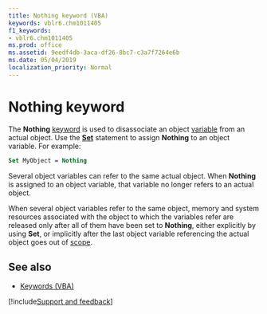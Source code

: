 ```yaml
---
title: Nothing keyword (VBA)
keywords: vblr6.chm1011405
f1_keywords:
- vblr6.chm1011405
ms.prod: office
ms.assetid: 9eedf4db-3aca-df26-8bc7-c3a7f7264e6b
ms.date: 05/04/2019
localization_priority: Normal
---
```



# Nothing keyword

The **Nothing** [keyword](../../Glossary/vbe-glossary.md#keyword) is used to disassociate an object [variable](../../Glossary/vbe-glossary.md#variable) from an actual object. Use the **[Set](set-statement.md)** statement to assign **Nothing** to an object variable. For example:

```vb
Set MyObject = Nothing 

```

Several object variables can refer to the same actual object. When **Nothing** is assigned to an object variable, that variable no longer refers to an actual object. 

When several object variables refer to the same object, memory and system resources associated with the object to which the variables refer are released only after all of them have been set to **Nothing**, either explicitly by using **Set**, or implicitly after the last object variable referencing the actual object goes out of [scope](../../Glossary/vbe-glossary.md#scope).



## See also

- [Keywords (VBA)](../keywords-visual-basic-for-applications.md)

[!include[Support and feedback](~/includes/feedback-boilerplate.md)]